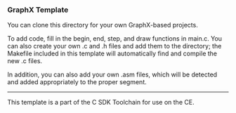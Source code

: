 ### GraphX Template

You can clone this directory for your own GraphX-based projects.

To add code, fill in the begin, end, step, and draw functions in main.c. You can also create your own .c and .h files and add them to the directory; the Makefile included in this template will automatically find and compile the new .c files.

In addition, you can also add your own .asm files, which will be detected and
added appropriately to the proper segment.

---

This template is a part of the C SDK Toolchain for use on the CE.
